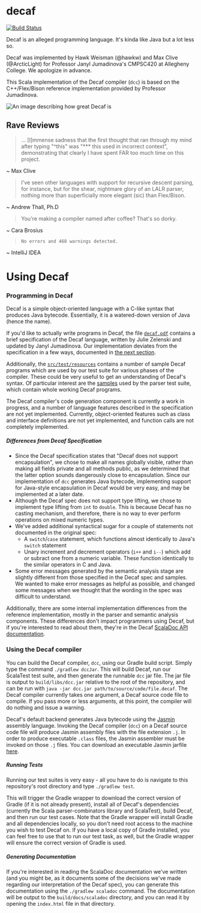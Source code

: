 decaf
=====

[![Build Status](https://travis-ci.org/hawkw/decaf.svg)](https://travis-ci.org/hawkw/decaf)

Decaf is an alleged programming language. It's kinda like Java but a lot less so.

Decaf was implemented by Hawk Weisman (@hawkw) and Max Clive (@ArcticLight) for Professor Janyl Jumadinova's CMPSC420 at Allegheny College. We apologize in advance.

This Scala implementation of the Decaf compiler (`dcc`) is based on the C++/Flex/Bison reference implementation provided by Professor Jumadinova.

![An image describing how great Decaf is](http://4.bp.blogspot.com/_QonjXrwiEbY/SfYav8aEppI/AAAAAAAAJz8/qphPXYzKWEc/s400/decaf-coffee.jpg)

Rave Reviews
-----------

> ... [I]mmense sadness that the first thought that ran through my mind after typing "^this" was "*** this used in incorrect context", demonstrating that clearly I have spent FAR too much time on this project.

~ Max Clive


> I've seen other languages with support for recursive descent parsing, for instance, but for the shear, nightmare glory of an LALR parser, nothing more than superficially more elegant (sic) than Flex/Bison.

~ Andrew Thall, Ph.D


> You're making a compiler named after coffee? That's so dorky.

~ Cara Brosius

> `No errors and 468 warnings detected.`

~ IntelliJ IDEA

Using Decaf
===========

### Programming in Decaf

Decaf is a simple object-oriented language with a C-like syntax that produces Java bytecode. Essentially, it is a watered-down version of Java (hence the name). 

If you'd like to actually write programs in Decaf, the file [`decaf.pdf`](decaf.pdf) contains a brief specification of the Decaf language, written by Julie Zelenski and updated by Janyl Jumadinova. Our implementation deviates from the specification in a few ways, documented in [the next section](https://github.com/hawkw/decaf#differences-from-decaf-specification). 

Additionally, the [`src/test/resources`](src/test/resources) contains a number of sample Decaf programs which are used by our test suite for various phases of the compiler. These could be very useful to get an understanding of Decaf's syntax. Of particular interest are the [samples](src/test/resources/lab3-samples) used by the parser test suite, which contain whole working Decaf programs.

The Decaf compiler's code generation component is currently a work in progress, and a number of language features described in the specification are not yet implemented. Currently, object-oriented features such as class and interface definitions are not yet implemented, and function calls are not completely implemented.

##### Differences from Decaf Specification

+ Since the Decaf specification states that "Decaf does not support encapsulation", we chose to make all names globally visible, rather than making all fields private and all methods public, as we determined that the latter option sounds dangerously close to encapsulation. Since our implementation of `dcc` generates Java bytecode, implementing support for Java-style encapsulation in Decaf would be very easy, and may be implemented at a later date.
+ Although the Decaf spec does not support type lifting, we chose to implement type lifting from `int` to `double`. This is because Decaf has no casting mechanism, and therefore, there is no way to ever perform operations on mixed numeric types.
+ We've added additional syntactical sugar for a couple of statements not documented in the original spec:
  - A `switch`/`case` statement, which functions almost identically to Java's `switch` statement
  - Unary increment and decrement operators (`i++` and `i--`) which add or subract one from a numeric variable. These function identically to the similar operators in C and Java.
+ Some error messages generated by the semantic analysis stage are slightly different from those specified in the Decaf spec and samples. We wanted to make error messages as helpful as possible, and changed some messages when we thought that the wording in the spec was difficult to understand.

Additionally, there are some internal implementation differences from the reference implementation, mostly in the parser and semantic analysis components. These differences don't impact programmers using Decaf, but if you're interested to read about them, they're in the Decaf [ScalaDoc API documentation](https://github.com/hawkw/decaf#generating-documentation).

### Using the Decaf compiler

You can build the Decaf compiler, `dcc`, using our Gradle build script. Simply type the command `./gradlew dccJar`. This will build Decaf, run our ScalaTest test suite, and then generate the runnable `dcc` jar file. The jar file is output to `build/libs/dcc.jar` relative to the root of the repository, and can be run with `java -jar dcc.jar path/to/source/code/file.decaf`. The Decaf compiler currently takes one argument, a Decaf source code file to compile. If you pass more or less arguments, at this point, the compiler will do nothing and issue a warning.

Decaf's default backend generates Java bytecode using the [Jasmin](http://jasmin.sourceforge.net) assembly language. Invoking the Decaf compiler (`dcc`) on a Decaf source code file will produce Jasmin assembly files with the file extension `.j`. In order to produce executable `.class` files, the Jasmin assembler must be invoked on those `.j` files. You can download an executable Jasmin jarfile [here](http://sourceforge.net/projects/jasmin/files/).

##### Running Tests 

Running our test suites is very easy - all you have to do is navigate to this repository's root directory and type `./gradlew test`. 

This will trigger the Gradle wrapper to download the correct version of Gradle (if it is not already present), install all of Decaf's dependencies (currently the Scala parser-combinators library and ScalaTest), build Decaf, and then run our test cases. Note that the Gradle wrapper will install Gradle and all dependencies locally, so you don't need root access to the machine you wish to test Decaf on. If you have a local copy of Gradle installed, you can feel free to use that to run our test task, as well, but the Gradle wrapper will ensure the correct version of Gradle is used.

##### Generating Documentation

If you're interested in reading the ScalaDoc documentation we've written (and you might be, as it documents some of the decisions we've made regarding our interpretation of the Decaf spec), you can generate this documentation using the `./gradlew scaladoc` command. The documentation will be output to the `build/docs/scaladoc` directory, and you can read it by opening the `index.html` file in that directory.
